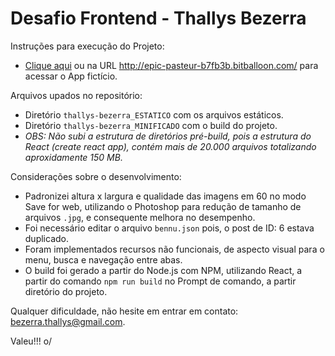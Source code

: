 # Desafio Frontend - Thallys Bezerra

Instruções para execução do Projeto:

* [Clique aqui](http://epic-pasteur-b7fb3b.bitballoon.com/) ou na URL http://epic-pasteur-b7fb3b.bitballoon.com/ para acessar o App fictício.


Arquivos upados no repositório:

* Diretório `thallys-bezerra_ESTATICO` com os arquivos estáticos.
* Diretório `thallys-bezerra_MINIFICADO` com o build do projeto.
* *OBS: Não subi a estrutura de diretórios pré-build, pois a estrutura do React (create react app), contém mais de 20.000 arquivos totalizando aproxidamente 150 MB.*

Considerações sobre o desenvolvimento:

 * Padronizei altura x largura e qualidade das imagens em 60 no modo Save for web, utilizando o Photoshop para redução de tamanho de arquivos `.jpg`, e consequente melhora no desempenho.
 * Foi necessário editar o arquivo `bennu.json` pois, o post de ID: 6 estava duplicado.
 * Foram implementados recursos não funcionais, de aspecto visual para o menu, busca e navegação entre abas.
 * O build foi gerado a partir do Node.js com NPM, utilizando React, a partir do comando `npm run build` no Prompt de comando, a partir diretório do projeto.

Qualquer dificuldade, não hesite em entrar em contato: bezerra.thallys@gmail.com.

Valeu!!! o/
